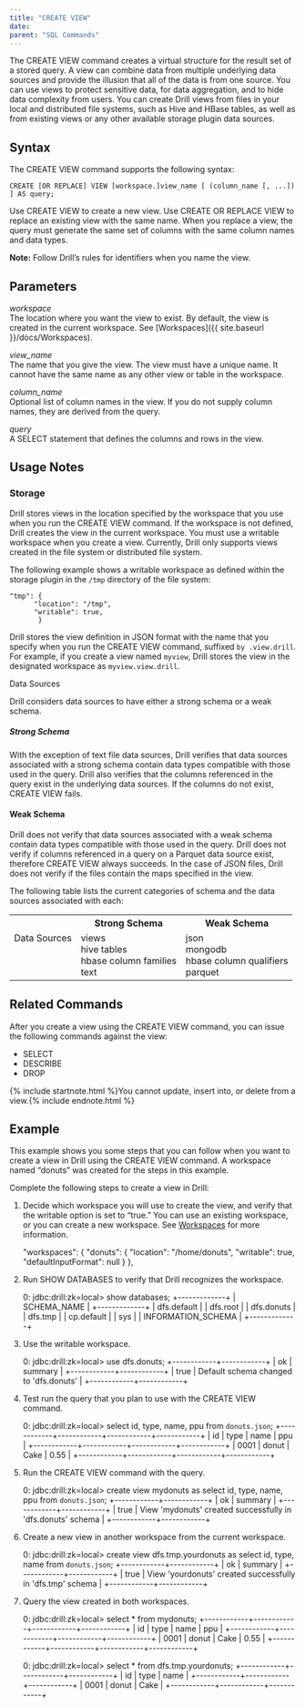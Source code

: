 ```yaml
---
title: "CREATE VIEW"
date:  
parent: "SQL Commands"
---
```

The CREATE VIEW command creates a virtual structure for the result set of a
stored query. A view can combine data from multiple underlying data sources
and provide the illusion that all of the data is from one source. You can use
views to protect sensitive data, for data aggregation, and to hide data
complexity from users. You can create Drill views from files in your local and
distributed file systems, such as Hive and HBase tables, as well as from
existing views or any other available storage plugin data sources.

## Syntax

The CREATE VIEW command supports the following syntax:

    CREATE [OR REPLACE] VIEW [workspace.]view_name [ (column_name [, ...]) ] AS query;

Use CREATE VIEW to create a new view. Use CREATE OR REPLACE VIEW to replace an
existing view with the same name. When you replace a view, the query must
generate the same set of columns with the same column names and data types.

**Note:** Follow Drill’s rules for identifiers when you name the view. 

## Parameters

_workspace_  
The location where you want the view to exist. By default, the view is created
in the current workspace. See
[Workspaces]({{ site.baseurl }}/docs/Workspaces).

_view_name_  
The name that you give the view. The view must have a unique name. It cannot
have the same name as any other view or table in the workspace.

_column_name_  
Optional list of column names in the view. If you do not supply column names,
they are derived from the query.

_query_  
A SELECT statement that defines the columns and rows in the view.

## Usage Notes

### Storage

Drill stores views in the location specified by the workspace that you use
when you run the CREATE VIEW command. If the workspace is not defined, Drill
creates the view in the current workspace. You must use a writable workspace
when you create a view. Currently, Drill only supports views created in the
file system or distributed file system.

The following example shows a writable workspace as defined within the storage
plugin in the `/tmp` directory of the file system:

    "tmp": {
          "location": "/tmp",
          "writable": true,
           }

Drill stores the view definition in JSON format with the name that you specify
when you run the CREATE VIEW command, suffixed `by .view.drill`. For example,
if you create a view named `myview`, Drill stores the view in the designated
workspace as `myview.view.drill`.

Data Sources

Drill considers data sources to have either a strong schema or a weak schema.  

##### Strong Schema

With the exception of text file data sources, Drill verifies that data sources
associated with a strong schema contain data types compatible with those used
in the query. Drill also verifies that the columns referenced in the query
exist in the underlying data sources. If the columns do not exist, CREATE VIEW
fails.

#### Weak Schema

Drill does not verify that data sources associated with a weak schema contain
data types compatible with those used in the query. Drill does not verify if
columns referenced in a query on a Parquet data source exist, therefore CREATE
VIEW always succeeds. In the case of JSON files, Drill does not verify if the
files contain the maps specified in the view.

The following table lists the current categories of schema and the data
sources associated with each:

<table>
  <tr>
    <th></th>
    <th>Strong Schema</th>
    <th>Weak Schema</th>
  </tr>
  <tr>
    <td valign="top">Data Sources</td>
    <td>views<br>hive tables<br>hbase column families<br>text</td>
    <td>json<br>mongodb<br>hbase column qualifiers<br>parquet</td>
  </tr>
</table>
  
## Related Commands

After you create a view using the CREATE VIEW command, you can issue the
following commands against the view:

  * SELECT 
  * DESCRIBE 
  * DROP 

{% include startnote.html %}You cannot update, insert into, or delete from a view.{% include endnote.html %}

## Example

This example shows you some steps that you can follow when you want to create
a view in Drill using the CREATE VIEW command. A workspace named “donuts” was
created for the steps in this example.

Complete the following steps to create a view in Drill:

  1. Decide which workspace you will use to create the view, and verify that the writable option is set to “true.” You can use an existing workspace, or you can create a new workspace. See [Workspaces]({{site.baseurl}}/docs/workspaces/) for more information.  
  
        "workspaces": {
           "donuts": {
             "location": "/home/donuts",
             "writable": true,
             "defaultInputFormat": null
           }
         },

  2. Run SHOW DATABASES to verify that Drill recognizes the workspace.  

        0: jdbc:drill:zk=local> show databases;
        +-------------+
        | SCHEMA_NAME |
        +-------------+
        | dfs.default |
        | dfs.root  |
        | dfs.donuts  |
        | dfs.tmp   |
        | cp.default  |
        | sys       |
        | INFORMATION_SCHEMA |
        +-------------+

  3. Use the writable workspace.  

        0: jdbc:drill:zk=local> use dfs.donuts;
        +------------+------------+
        |     ok    |  summary   |
        +------------+------------+
        | true      | Default schema changed to 'dfs.donuts' |
        +------------+------------+

  4. Test run the query that you plan to use with the CREATE VIEW command.  

        0: jdbc:drill:zk=local> select id, type, name, ppu from `donuts.json`;
        +------------+------------+------------+------------+
        |     id    |   type    |   name    |    ppu    |
        +------------+------------+------------+------------+
        | 0001      | donut      | Cake     | 0.55      |
        +------------+------------+------------+------------+

  5. Run the CREATE VIEW command with the query.  

        0: jdbc:drill:zk=local> create view mydonuts as select id, type, name, ppu from `donuts.json`;
        +------------+------------+
        |     ok    |  summary   |
        +------------+------------+
        | true      | View 'mydonuts' created successfully in 'dfs.donuts' schema |
        +------------+------------+

  6. Create a new view in another workspace from the current workspace.  

        0: jdbc:drill:zk=local> create view dfs.tmp.yourdonuts as select id, type, name from `donuts.json`;
        +------------+------------+
        |   ok  |  summary   |
        +------------+------------+
        | true      | View 'yourdonuts' created successfully in 'dfs.tmp' schema |
        +------------+------------+

  7. Query the view created in both workspaces.

        0: jdbc:drill:zk=local> select * from mydonuts;
        +------------+------------+------------+------------+
        |     id    |   type    |   name    |    ppu    |
        +------------+------------+------------+------------+
        | 0001      | donut      | Cake     | 0.55      |
        +------------+------------+------------+------------+
         
         
        0: jdbc:drill:zk=local> select * from dfs.tmp.yourdonuts;
        +------------+------------+------------+
        |   id  |   type    |   name    |
        +------------+------------+------------+
        | 0001      | donut     | Cake      |
        +------------+------------+------------+

